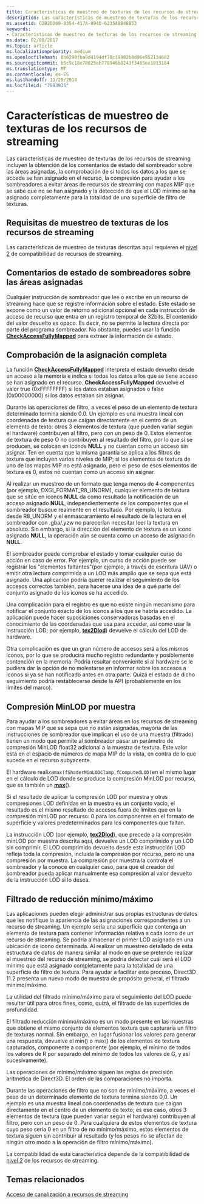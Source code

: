 ```yaml
---
title: Características de muestreo de texturas de los recursos de streaming
description: Las características de muestreo de texturas de los recursos de streaming incluyen la obtención de los comentarios de estado del sombreador sobre las áreas asignadas, la comprobación de si todos los datos a los que se accede se han asignado en el recurso, la compresión para ayudar a los sombreadores a evitar áreas de recursos de streaming con mapas MIP que se sabe que no se han asignado y la detección de que el LOD mínimo se ha asignado completamente para la totalidad de una superficie de filtro de texturas.
ms.assetid: C2B2DD69-8354-417A-894D-6235A8B48B53
keywords:
- Características de muestreo de texturas de los recursos de streaming
ms.date: 02/08/2017
ms.topic: article
ms.localizationpriority: medium
ms.openlocfilehash: 8b6290fba9d4194df78c39902b8d96e952134682
ms.sourcegitcommit: b5c9c18e70625ab770946b8243f3465ee1013184
ms.translationtype: MT
ms.contentlocale: es-ES
ms.lasthandoff: 11/29/2018
ms.locfileid: "7983935"
---
```

# <a name="streaming-resources-texture-sampling-features"></a>Características de muestreo de texturas de los recursos de streaming


Las características de muestreo de texturas de los recursos de streaming incluyen la obtención de los comentarios de estado del sombreador sobre las áreas asignadas, la comprobación de si todos los datos a los que se accede se han asignado en el recurso, la compresión para ayudar a los sombreadores a evitar áreas de recursos de streaming con mapas MIP que se sabe que no se han asignado y la detección de que el LOD mínimo se ha asignado completamente para la totalidad de una superficie de filtro de texturas.

## <a name="span-idrequirementsofstreamingresourcestexturesamplingfeaturesspanspan-idrequirementsofstreamingresourcestexturesamplingfeaturesspanspan-idrequirementsofstreamingresourcestexturesamplingfeaturesspanrequirements-of-streaming-resources-texture-sampling-features"></a><span id="Requirements_of_streaming_resources_texture_sampling_features"></span><span id="requirements_of_streaming_resources_texture_sampling_features"></span><span id="REQUIREMENTS_OF_STREAMING_RESOURCES_TEXTURE_SAMPLING_FEATURES"></span>Requisitas de muestreo de texturas de los recursos de streaming


Las características de muestreo de texturas descritas aquí requieren el [nivel 2](tier-2.md) de compatibilidad de recursos de streaming.

## <a name="span-idshaderstatusfeedbackaboutmappedareasspanspan-idshaderstatusfeedbackaboutmappedareasspanspan-idshaderstatusfeedbackaboutmappedareasspanshader-status-feedback-about-mapped-areas"></a><span id="Shader_status_feedback_about_mapped_areas"></span><span id="shader_status_feedback_about_mapped_areas"></span><span id="SHADER_STATUS_FEEDBACK_ABOUT_MAPPED_AREAS"></span>Comentarios de estado de sombreadores sobre las áreas asignadas


Cualquier instrucción de sombreador que lee o escribe en un recurso de streaming hace que se registre información sobre el estado. Este estado se expone como un valor de retorno adicional opcional en cada instrucción de acceso de recurso que entra en un registro temporal de 32bits. El contenido del valor devuelto es opaco. Es decir, no se permite la lectura directa por parte del programa sombreador. No obstante, puedes usar la función [**CheckAccessFullyMapped**](https://msdn.microsoft.com/library/windows/desktop/dn292083) para extraer la información de estado.

## <a name="span-idfullymappedcheckspanspan-idfullymappedcheckspanspan-idfullymappedcheckspanfully-mapped-check"></a><span id="Fully_mapped_check"></span><span id="fully_mapped_check"></span><span id="FULLY_MAPPED_CHECK"></span>Comprobación de la asignación completa


La función [**CheckAccessFullyMapped**](https://msdn.microsoft.com/library/windows/desktop/dn292083) interpreta el estado devuelto desde un acceso a la memoria e indica si todos los datos a los que se tiene acceso se han asignado en el recurso. **CheckAccessFullyMapped** devuelve el valor true (0xFFFFFFFF) si los datos estaban asignados o false (0x00000000) si los datos estaban sin asignar.

Durante las operaciones de filtro, a veces el peso de un elemento de textura determinado termina siendo 0.0. Un ejemplo es una muestra lineal con coordenadas de textura que caigan directamente en el centro de un elemento de texto: otros 3 elementos de textura (que pueden variar según el hardware) contribuyen al filtro, pero con un peso de 0. Estos elementos de textura de peso O no contribuyen al resultado del filtro, por lo que si se producen, se colocan en iconos **NULL** y no cuentan como un acceso sin asignar. Ten en cuenta que la misma garantía se aplica a los filtros de textura que incluyen varios niveles de MIP; si los elementos de textura de uno de los mapas MIP no está asignado, pero el peso de esos elementos de textura es 0, estos no cuentan como un acceso sin asignar.

Al realizar un muestreo de un formato que tenga menos de 4 componentes (por ejemplo, DXGI\_FORMAT\_R8\_UNORM), cualquier elemento de textura que se sitúe en iconos **NULL** da como resultado la notificación de un acceso asignado **NULL**, independientemente de los componentes que el sombreador busque realmente en el resultado. Por ejemplo, la lectura desde R8\_UNORM y el enmascaramiento el resultado de la lectura en el sombreador con .gba/.yzw no parecerían necesitar leer la textura en absoluto. Sin embargo, si la dirección del elemento de textura es un icono asignado **NULL**, la operación aún se cuenta como un acceso de asignación **NULL**.

El sombreador puede comprobar el estado y tomar cualquier curso de acción en caso de error. Por ejemplo, un curso de acción puede ser registrar los "elementos faltantes"(por ejemplo, a través de escritura UAV) o emitir otra lectura comprimida a un LOD más amplio que se sepa que está asignado. Una aplicación podría querer realizar el seguimiento de los accesos correctos también, para hacerse una idea de a qué parte del conjunto asignado de los iconos se ha accedido.

Una complicación para el registro es que no existe ningún mecanismo para notificar el conjunto exacto de los iconos a los que se habría accedido. La aplicación puede hacer suposiciones conservadoras basadas en el conocimiento de las coordenadas que usa para acceder, así como usar la instrucción LOD; por ejemplo, [**tex2Dlod**](https://msdn.microsoft.com/library/windows/desktop/bb509680)) devuelve el cálculo del LOD de hardware.

Otra complicación es que un gran número de accesos será a los mismos iconos, por lo que se producirá mucho registro redundante y posiblemente contención en la memoria. Podría resultar conveniente si al hardware se le pudiera dar la opción de no molestarse en informar sobre los accesos a iconos si ya se han notificado antes en otra parte. Quizá el estado de dicho seguimiento podría restablecerse desde la API (probablemente en los límites del marco).

## <a name="span-idper-sampleminlodclampspanspan-idper-sampleminlodclampspanspan-idper-sampleminlodclampspanper-sample-minlod-clamp"></a><span id="Per-sample_MinLOD_clamp"></span><span id="per-sample_minlod_clamp"></span><span id="PER-SAMPLE_MINLOD_CLAMP"></span>Compresión MinLOD por muestra


Para ayudar a los sombreadores a evitar áreas en los recursos de streaming con mapas MIP que se sepa que no están asignadas, mayoría de las instrucciones de sombreador que implican el uso de una muestra (filtrado) tienen un modo que permite al sombreador pasar un parámetro de compresión MinLOD float32 adicional a la muestra de textura. Este valor está en el espacio de números de mapa MIP de la vista, en contra de lo que sucede en el recurso subyacente.

El hardware realiza` max(fShaderMinLODClamp,fComputedLOD) `en el mismo lugar en el cálculo de LOD donde se produce la compresión MinLOD por recurso, que es también un [**max**](https://msdn.microsoft.com/library/windows/desktop/bb509624)().

Si el resultado de aplicar la compresión LOD por muestra y otras compresiones LOD definidas en la muestra es un conjunto vacío, el resultado es el mismo resultado de accesos fuera de límites que en la compresión minLOD por recurso: 0 para los componentes en el formato de superficie y valores predeterminados para los componentes que faltan.

La instrucción LOD (por ejemplo, [**tex2Dlod**](https://msdn.microsoft.com/library/windows/desktop/bb509680)), que precede a la compresión minLOD por muestra descrita aquí, devuelve un LOD comprimido y un LOD sin comprimir. El LOD comprimido devuelto desde esta instrucción LOD refleja toda la compresión, incluida la compresión por recurso, pero no una compresión por muestra. La compresión por muestra la controla el sombreador y la conoce en cualquier caso, para que el creador del sombreador pueda aplicar manualmente esa compresión al valor devuelto de la instrucción LOD si lo desea.

## <a name="span-idminmaxreductionfilteringspanspan-idminmaxreductionfilteringspanspan-idminmaxreductionfilteringspanminmax-reduction-filtering"></a><span id="Min_Max_reduction_filtering"></span><span id="min_max_reduction_filtering"></span><span id="MIN_MAX_REDUCTION_FILTERING"></span>Filtrado de reducción mínimo/máximo


Las aplicaciones pueden elegir administrar sus propias estructuras de datos que les notifique la apariencia de las asignaciones correspondientes a un recurso de streaming. Un ejemplo sería una superficie que contenga un elemento de textura para contener información relativa a cada icono de un recurso de streaming. Se podría almacenar el primer LOD asignado en una ubicación de icono determinada. Al realizar un muestreo detallado de esta estructura de datos de manera similar al modo en que se pretende realizar el muestreo del recurso de streaming, se podría detectar cuál será el LOD mínimo que está asignado completamente para la totalidad de una superficie de filtro de textura. Para ayudar a facilitar este proceso, Direct3D 11.2 presenta un nuevo modo de muestra de propósito general, el filtrado mínimo/máximo.

La utilidad del filtrado mínimo/máximo para el seguimiento del LOD puede resultar útil para otros fines, como, quizá, el filtrado de las superficies de profundidad.

El filtrado reducción mínimo/máximo es un modo presente en las muestras que obtiene el mismo conjunto de elementos textura que capturaría un filtro de texturas normal. Sin embargo, en lugar fusionar los valores para generar una respuesta, devuelve el min() o max() de los elementos de textura capturados, componente a componente (por ejemplo, el mínimo de todos los valores de R por separado del mínimo de todos los valores de G, y así sucesivamente).

Las operaciones de mínimo/máximo siguen las reglas de precisión aritmética de Direct3D. El orden de las comparaciones no importa.

Durante las operaciones de filtro que no son de mínimo/máximo, a veces el peso de un determinado elemento de textura termina siendo 0,0. Un ejemplo es una muestra lineal con coordenadas de textura que caigan directamente en el centro de un elemento de texto; es ese caso, otros 3 elementos de textura (que pueden variar según el hardware) contribuyen al filtro, pero con un peso de 0. Para cualquiera de estos elementos de textura cuyo peso sería 0 en un filtro de no mínimo/máximo, estos elementos de textura siguen sin contribuir al resultado (y los pesos no se afectan de ningún otro modo a la operación de filtro mínimo/máximo).

La compatibilidad de esta característica depende de la compatibilidad de [nivel 2](tier-2.md) de los recursos de streaming.

## <a name="span-idrelated-topicsspanrelated-topics"></a><span id="related-topics"></span>Temas relacionados


[Acceso de canalización a recursos de streaming](pipeline-access-to-streaming-resources.md)

 

 




